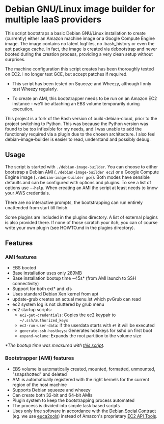 # Debian GNU/Linux image builder for multiple IaaS providers #

This script bootstraps a basic Debian GNU/Linux installation to create
(currently) either an Amazon machine image or a Google Compute Engine
image. The image contains no latent logfiles, no .bash\_history or
even the apt package cache. In fact, the image is created via
debootstrap and never booted during the creation process, providing a
very clean setup without surprises.

The machine configuration this script creates has been thoroughly
tested on EC2. I no longer test GCE, but accept patches if required.

* This script has been tested on Squeeze and Wheezy, although I only
  test Wheezy regularly.

* To create an AMI, this bootstrapper needs to be run on an Amazon EC2
  instance - we'll be attaching an EBS volume temporarily during
  execution.

This project is a fork of the Bash version of build-debian-cloud,
prior to the project switching to Python. This was because the Python
version was found to be too inflexible for my needs, and I was unable
to add the functionaly required via a plugin due to the chosen
architecture. I also feel debian-image-builder is easier to read,
understand and possibly debug.


## Usage ##

The script is started with ``./debian-image-builder``.  You can choose
to either bootstrap a Debian AMI (``./debian-image-builder ec2``) or a
Google Compute Engine image (``./debian-image-builder gce``).  Both
modes have sensible defaults and can be configured with options and
plugins.  To see a list of options use ``--help``.  When creating an
AMI the script at least needs to know your AWS credentials.

There are no interactive prompts, the bootstrapping can run entirely
unattended from start till finish.

Some plugins are included in the plugins directory. A list of external
plugins is also provided there. If none of those scratch your itch,
you can of course write your own plugin (see HOWTO.md in the plugins
directory).


## Features ##

### AMI features ###

* EBS booted
* Base installation uses only 289MB
* Base installation bootup time ~45s* (from AMI launch to SSH connectivity)
* Support for both ext* and xfs
* Uses standard Debian Xen kernel from apt
* update-grub creates an actual menu.lst which pvGrub can read
* ec2 system log is not cluttered by grub menu
* ec2 startup scripts:
  * `ec2-get-credentials`: Copies the ec2 keypair to `~/.ssh/authorized_keys`
  * `ec2-run-user-data`: If the userdata starts with `#!` it will be executed
  * `generate-ssh-hostkeys`: Generates hostkeys for sshd on first boot
  * `expand-volume`: Expands the root partition to the volume size

*\*The bootup time was measured with [this script](https://gist.github.com/3813743).*

### Bootstrapper (AMI) features ###

* EBS volume is automatically created, mounted, formatted, unmounted, "snapshotted" and deleted
* AMI is automatically registered with the right kernels for the current region of the host machine
* Supports Debian squeeze and wheezy
* Can create both 32-bit and 64-bit AMIs
* Plugin system to keep the bootstrapping process automated
* The process is divided into simple task based scripts
* Uses only free software in accordance with the [Debian Social Contract](http://www.debian.org/social_contract)
  (eg. we use [euca2ools](http://www.eucalyptus.com/download/euca2ools))
  instead of Amazon's proprietary [EC2 API Tools](http://aws.amazon.com/developertools/351).
